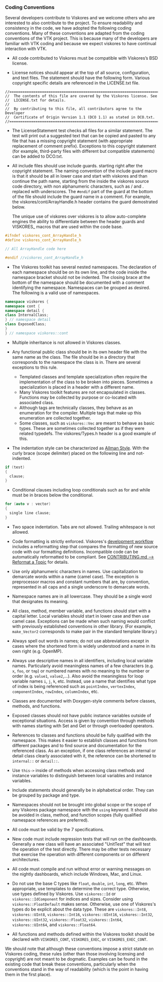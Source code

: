 ### Coding Conventions ###

Several developers contribute to Viskores and we welcome others who are
interested to also contribute to the project. To ensure readability and
consistency in the code, we have adopted the following coding conventions.
Many of these conventions are adapted from the coding conventions of the
VTK project. This is because many of the developers are familiar with VTK
coding and because we expect viskores to have continual interaction with VTK.

  + All code contributed to Viskores must be compatible with Viskores’s BSD
    license.

  + License notices should appear at the top of all source,
    configuration, and text files. The statement should have the following
    form. Various copyright specific details are referenced in the LICENSE.txt
    file.

```
//============================================================================
//  The contents of this file are covered by the Viskores license. See
//  LICENSE.txt for details.
//
//  By contributing to this file, all contributors agree to the Developer
//  Certificate of Origin Version 1.1 (DCO 1.1) as stated in DCO.txt.
//============================================================================

```

  + The LicenseStatement test checks all files for a similar statement.
    The test will print out a suggested text that can be copied and pasted
    to any file that has a missing copyright statement (with appropriate
    replacement of comment prefix). Exceptions to this copyright statement
    (for example, third-party files with different but compatible
    statements) can be added to DCO.txt.

  + All include files should use include guards. starting right after the
    copyright statement. The naming convention of the include guard macro
    is that it should be all in lower case and start with viskores and than
    continue the path name, starting from the inside the viskores source code
    directory, with non alphanumeric characters, such as / and . replaced
    with underscores. The `#endif` part of the guard at the bottom of the
    file should include the guard name in a comment. For example, the
    viskores/cont/ArrayHandle.h header contains the guard demostrated below.

    The unique use of viskores over viskores is to allow auto-complete engines the
    ability to differentiate between the header guards and VISKORES_ macros
    that are used within the code base.

```cpp
#ifndef viskores_cont_ArrayHandle_h
#define viskores_cont_ArrayHandle_h

// All ArrayHandle code here

#endif //viskores_cont_ArrayHandle_h
```

  + The Viskores toolkit has several nested namespaces. The declaration of
    each namespace should be on its own line, and the code inside the
    namespace bracket should not be indented. The closing brace at the
    bottom of the namespace should be documented with a comment identifying
    the namespace. Namespaces can be grouped as desired. The following is a
    valid use of namespaces.

```cpp
namespace viskores {
namespace cont {
namespace detail {
class InternalClass;
} // namespace detail
class ExposedClass;
}
} // namespace viskores::cont
```

  + Multiple inheritance is not allowed in Viskores classes.

  + Any functional public class should be in its own header file with the
    same name as the class. The file should be in a directory that
    corresponds to the namespace the class is in. There are several
    exceptions to this rule.
      + Templated classes and template specialization often require the
        implementation of the class to be broken into pieces. Sometimes a
        specialization is placed in a header with a different name.
      + Many Viskores toolkit features are not encapsulated in classes.
        Functions may be collected by purpose or co-located with associated
        class.
      + Although tags are technically classes, they behave as an
        enumeration for the compiler. Multiple tags that make up this
        enumeration are collected together.
      + Some classes, such as `viskores::Vec` are meant to behave as basic
        types. These are sometimes collected together as if they were
        related typedefs. The viskores/Types.h header is a good example of
        this.

  + The indentation style can be characterized as [Allman Style].
    With the curly brace (scope delimiter) placed on the
    following line and not-indented.

```cpp
if (test)
{
  clause;
}
```

  + Conditional clauses including loop conditionals such as for and while
    must be in braces below the conditional.
    
```cpp
for (auto v : vector)
{
  single line clause;
}
```

  + Two space indentation. Tabs are not allowed. Trailing whitespace
    is not allowed.

  + Code formatting is strictly enforced. Viskores's [development workflow]
    includes a reformatting step that compares the formatting of new source
    code with our formatting definitions. Incompatible code can be
    automatically reformatted to be compliant. See [CONTRIBUTING.md -->
    Reformat a Topic][Reformat] for details.

[development workflow]: ../CONTRIBUTING.md#workflow
[reformat]:             ../CONTRIBUTING.md#reformat-a-topic

  + Use only alphanumeric characters in names. Use capitalization to
    demarcate words within a name (camel case). The exception is
    preprocessor macros and constant numbers that are, by convention,
    represented in all caps and a single underscore to demarcate words.

  + Namespace names are in all lowercase. They should be a single word that
    designates its meaning.

  + All class, method, member variable, and functions should start with a
    capital letter. Local variables should start in lower case and then use
    camel case. Exceptions can be made when such naming would conflict with
    previously established conventions in other library. (For example,
    `make_Vector2` corresponds to make pair in the standard template
    library.)

  + Always spell out words in names; do not use abbreviations except in
    cases where the shortened form is widely understood and a name in its
    own right (e.g. OpenMP).

  + Always use descriptive names in all identifiers, including local
    variable names. Particularly avoid meaningless names of a few
    characters (e.g. `x`, `foo`, or `tmp`) or numbered names with no
    meaning to the number or order (e.g. `value1`, `value2`,...). Also
    avoid the meaningless for loop variable names `i`, `j`, `k`, etc.
    Instead, use a name that identifies what type of index is being
    referenced such as `pointIndex`, `vertexIndex`, `componentIndex`,
    `rowIndex`, `columnIndex`, etc.

  + Classes are documented with Doxygen-style comments before classes,
    methods, and functions.

  + Exposed classes should not have public instance variables outside of
    exceptional situations. Access is given by convention through methods
    with names starting with Set and Get or through overloaded operators.

  + References to classes and functions should be fully qualified with the
    namespace. This makes it easier to establish classes and functions from
    different packages and to find source and documentation for the
    referenced class. As an exception, if one class references an internal
    or detail class clearly associated with it, the reference can be
    shortened to `internal::` or `detail::`.

  + Use `this->` inside of methods when accessing class methods and
    instance variables to distinguish between local variables and instance
    variables.

  + Include statements should generally be in alphabetical order. They can
    be grouped by package and type.

  + Namespaces should not be brought into global scope or the scope of any
    Viskores package namespace with the `using` keyword. It should also be
    avoided in class, method, and function scopes (fully qualified
    namespace references are preferred).

  + All code must be valid by the 7 specifications.

  + New code must include regression tests that will run on the dashboards.
    Generally a new class will have an associated "UnitTest" that will test
    the operation of the test directly. There may be other tests necessary
    that exercise the operation with different components or on different
    architectures.

  + All code must compile and run without error or warning messages on the
    nightly dashboards, which include Windows, Mac, and Linux.

  + Do not use the base C types like `float`, `double`, `int`, `long`, etc.
    When appropriate, use templates to determine the correct type.
    Otherwise, use types defined by Viskores. Use `viskores::Id` or
    `viskores::IdComponent` for indices and sizes. Consider using
    `viskores::FloatDefault` makes sense. Otherwise, use one of Viskores's types
    do be explicit about the data type. These are `viskores::Int8`,
    `viskores::UInt8`, `viskores::Int16`, `viskores::UInt16`, `viskores::Int32`,
    `viskores::UInt32`, `viskores::Float32`, `viskores::Int64`, `viskores::UInt64`, and
    `viskores::Float64`.

  + All functions and methods defined within the Viskores toolkit should be
    declared with `VISKORES_CONT`, `VISKORES_EXEC`, or `VISKORES_EXEC_CONT`.

We should note that although these conventions impose a strict statute on
Viskores coding, these rules (other than those involving licensing and
copyright) are not meant to be dogmatic. Examples can be found in the
existing code that break these conventions, particularly when the
conventions stand in the way of readability (which is the point in having
them in the first place).

[Allman Style]:  https://en.wikipedia.org/wiki/Indent_style#Allman_style

